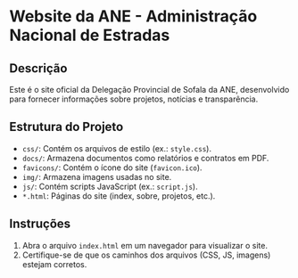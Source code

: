 # Website da ANE - Administração Nacional de Estradas

## Descrição
Este é o site oficial da Delegação Provincial de Sofala da ANE, desenvolvido para fornecer informações sobre projetos, notícias e transparência.

## Estrutura do Projeto
- `css/`: Contém os arquivos de estilo (ex.: `style.css`).
- `docs/`: Armazena documentos como relatórios e contratos em PDF.
- `favicons/`: Contém o ícone do site (`favicon.ico`).
- `img/`: Armazena imagens usadas no site.
- `js/`: Contém scripts JavaScript (ex.: `script.js`).
- `*.html`: Páginas do site (index, sobre, projetos, etc.).

## Instruções
1. Abra o arquivo `index.html` em um navegador para visualizar o site.
2. Certifique-se de que os caminhos dos arquivos (CSS, JS, imagens) estejam corretos.